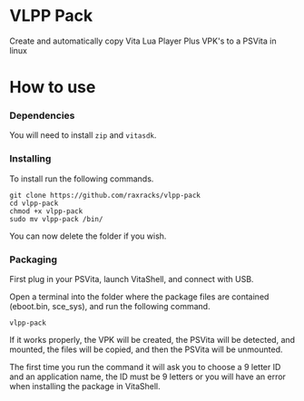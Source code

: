 # VLPP Pack
Create and automatically copy Vita Lua Player Plus VPK's to a PSVita in linux


# How to use
### Dependencies
You will need to install ``zip`` and ``vitasdk``.

### Installing
To install run the following commands.
```
git clone https://github.com/raxracks/vlpp-pack
cd vlpp-pack
chmod +x vlpp-pack
sudo mv vlpp-pack /bin/
```

You can now delete the folder if you wish.

### Packaging
First plug in your PSVita, launch VitaShell, and connect with USB.

Open a terminal into the folder where the package files are contained (eboot.bin, sce_sys), and run the following command.
```
vlpp-pack
```
If it works properly, the VPK will be created, the PSVita will be detected, and mounted, the files will be copied, and then the PSVita will be unmounted.

The first time you run the command it will ask you to choose a 9 letter ID and an application name, the ID must be 9 letters or you will have an error when installing the package in VitaShell.
